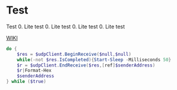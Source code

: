 # Test
Test
0. Lite test
0. Lite test
0. Lite test
0. Lite test

[WIKI](../../wiki)

```powershell
do {
    $res = $udpClient.BeginReceive($null,$null)
    while(-not $res.IsCompleted){Start-Sleep -Milliseconds 50}
    $r = $udpClient.EndReceive($res,[ref]$senderAddress)
    $r|Format-Hex
    $senderAddress
} while ($true)
```

